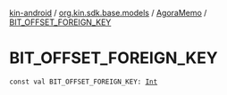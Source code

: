 [kin-android](../../index.md) / [org.kin.sdk.base.models](../index.md) / [AgoraMemo](index.md) / [BIT_OFFSET_FOREIGN_KEY](./-b-i-t_-o-f-f-s-e-t_-f-o-r-e-i-g-n_-k-e-y.md)

# BIT_OFFSET_FOREIGN_KEY

`const val BIT_OFFSET_FOREIGN_KEY: `[`Int`](https://kotlinlang.org/api/latest/jvm/stdlib/kotlin/-int/index.html)
